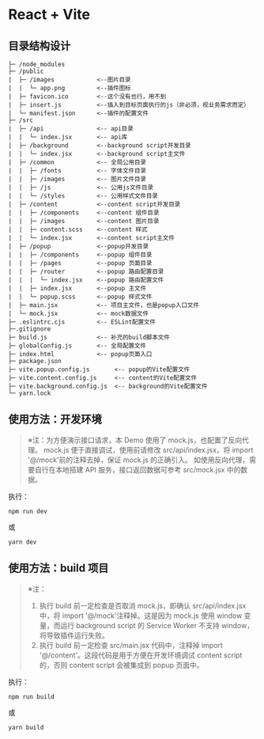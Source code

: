 # React + Vite

## 目录结构设计

```
├─ /node_modules
├─ /public
|  ├─ /images            <--图片目录
|  |  └─ app.png         <--插件图标
|  ├─ favicon.ico        <--这个没有也行，用不到
|  ├─ insert.js          <--插入到目标页面执行的js（非必须，视业务需求而定）
|  └─ manifest.json      <--插件的配置文件
├─ /src
|  ├─ /api               <-- api目录
|  |  └─ index.jsx       <-- api库
|  ├─ /background        <--background script开发目录
|  |  └─ index.jsx       <--background script主文件
|  ├─ /common            <-- 全局公用目录
|  |  ├─ /fonts          <-- 字体文件目录
|  |  ├─ /images         <-- 图片文件目录
|  |  ├─ /js             <-- 公用js文件目录
|  |  └─ /styles         <-- 公用样式文件目录
|  ├─ /content           <--content script开发目录
|  |  ├─ /components     <--content 组件目录
|  |  ├─ /images         <--content 图片目录
|  |  ├─ content.scss    <--content 样式
|  |  └─ index.jsx       <--content script主文件
|  ├─ /popup             <--popup开发目录
|  |  ├─ /components     <--popup 组件目录
|  |  ├─ /pages          <--popup 页面目录
|  |  ├─ /router         <--popup 路由配置目录
|  |  |  └─ index.jsx    <--popup 路由配置文件
|  |  ├─ index.jsx       <--popup 主文件
|  |  └─ popup.scss      <--popup 样式文件
|  ├─ main.jsx           <-- 项目主文件，也是popup入口文件
|  └─ mock.jsx           <-- mock数据文件
├─ .eslintrc.cjs         <-- ESLint配置文件
├─.gitignore
├─ build.js              <-- 补充的build脚本文件
├─ globalConfig.js       <-- 全局配置文件
├─ index.html            <-- popup页面入口
├─ package.json
├─ vite.popup.config.js       <-- popup的Vite配置文件
├─ vite.content.config.js     <-- content的Vite配置文件
├─ vite.background.config.js  <-- background的Vite配置文件
└─ yarn.lock
```

## 使用方法：开发环境

> ※注：为方便演示接口请求，本 Demo 使用了 mock.js，也配置了反向代理。
> mock.js 便于直接调试，使用前请修改 src/api/index.jsx，将 import '@/mock'前的注释去掉，保证 mock.js 的正确引入。
> 如使用反向代理，需要自行在本地搭建 API 服务，接口返回数据可参考 src/mock.jsx 中的数据。

执行：

```
npm run dev
```

或

```
yarn dev
```

## 使用方法：build 项目

> ※注：
>
> 1. 执行 build 前一定检查是否取消 mock.js，即确认 src/api/index.jsx 中，将 import '@/mock'注释掉。这是因为 mock.js 使用 window 变量，而运行 background script 的 Service Worker 不支持 window，将导致插件运行失败。
> 2. 执行 build 前一定检查 src/main.jsx 代码中，注释掉 import '@/content'。这段代码是用于方便在开发环境调试 content script 的，否则 content script 会被集成到 popup 页面中。

执行：

```
npm run build
```

或

```
yarn build
```
